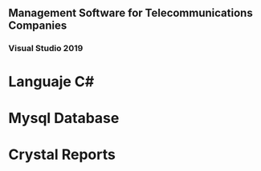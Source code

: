 ## Management Software for Telecommunications Companies

### Visual Studio 2019
# Languaje C#
# Mysql Database
# Crystal Reports
